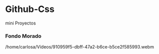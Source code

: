 # Github-Css
mini Proyectos 

### Fondo Morado
/home/carlosa/Vídeos/910959f5-dbff-47a2-b6ce-b5ce2f585993.webm
